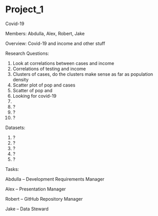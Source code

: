 # Project_1

Covid-19

Members: Abdulla, Alex, Robert, Jake

Overview: Covid-19 and income and other stuff

Research Questions:
1.	Look at correlations between cases and income
2.	Correlations of testing and income
3.	Clusters of cases, do the clusters make sense as far as population density
4.	Scatter plot of pop and cases
5.	Scatter of pop and 
6.	Looking for covid-19
7.	
8.	?
9.	?
10.	?

Datasets:
1.	?
2.	?
3.	?
4.	?
5.	?

Tasks:

Abdulla – Development Requirements Manager

Alex – Presentation Manager

Robert – GitHub Repository Manager

Jake – Data Steward
